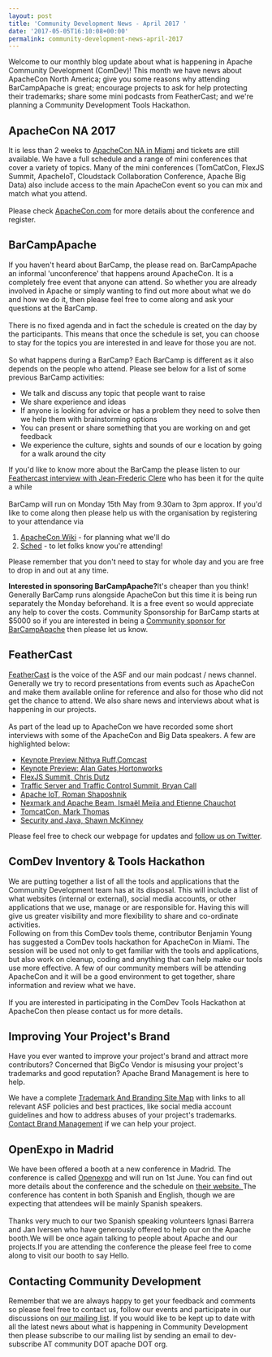 ```yaml
---
layout: post
title: 'Community Development News - April 2017 '
date: '2017-05-05T16:10:08+00:00'
permalink: community-development-news-april-2017
---
```

Welcome to our monthly blog update about what is happening in Apache Community Development (ComDev)! This month we have news about ApacheCon North America; give you some reasons why attending BarCampApache is great; encourage projects to ask for help protecting their trademarks; share some mini podcasts from FeatherCast; and we're planning a Community Development Tools Hackathon.<br />
 <h2>ApacheCon NA 2017</h2>It is less than 2 weeks to  <a href="https://apachecon.com">ApacheCon NA in Miami</a> and tickets are still available. We have a full schedule and a range of mini conferences that cover a variety of topics. Many of the mini conferences (TomCatCon, FlexJS Summit, ApacheIoT, Cloudstack Collaboration Conference, Apache Big Data) also include access to the main ApacheCon event so you can mix and match what you attend. <br/><br/>Please check  <a href="https://apachecon.com">ApacheCon.com</a> for more details about the conference and register. 
 <h2>BarCampApache</h2>If you haven't heard about BarCamp, the please read on. BarCampApache an informal 'unconference' that happens around ApacheCon. It is a completely free event that anyone can attend. So whether you are already involved in Apache or simply wanting to find out more about what we do and how we do it, then please feel free to come along and ask your questions at the BarCamp. <br/><br/>There is no fixed agenda and in fact the schedule is created on the day by the participants. This means that once the schedule is set, you can choose to stay for the topics you are interested in and leave for those you are not.<br/><br/>So what happens during a BarCamp? Each BarCamp is different as it also depends on the people who attend. Please see below for a list of some previous BarCamp activities:
<ul><li>We talk and discuss any topic that people want to raise</li><li>We share experience and ideas </li><li>If anyone is looking for advice or has a problem they need to solve then we help them with brainstorming options</li><li> You can present or share something that you are working on and get feedback</li><li> We experience the culture, sights and sounds of our e location by going for a walk around the city </li>
</ul>If you'd like to know more about the BarCamp the please listen to our <a href="https://s.apache.org/gXFu">Feathercast interview with Jean-Frederic Clere</a> who has been it for the quite a while<br/><br/>BarCamp will run on Monday 15th May from 9.30am to 3pm approx. If you'd like to come along then please help us with the organisation by registering to your attendance via
<ol><li> <a href="https://wiki.apache.org/apachecon/BarCampApacheMiami">ApacheCon Wiki</a> - for planning what we'll do </li><li><a href="https://apachecon2017.sched.com/event/9zyD/barcampapache">Sched</a> - to let folks know you're attending!</li></ol><p></p>Please remember that you don't need to stay for whole day and you are free to drop in and out at any time.<p></p><strong>Interested in sponsoring BarCampApache?</strong>It's cheaper than you think! Generally BarCamp runs alongside ApacheCon but this time it is being run separately the Monday beforehand. It is a free event so would appreciate any help to cover the costs. Community Sponsorship for BarCamp starts at $5000 so if you are interested in being a <a href="http://events.linuxfoundation.org/events/apachecon-north-america/sponsors/community-sponsor">Community sponsor for  BarCampApache</a> then please let us know.
<h2>FeatherCast</h2><a href="https://feathercast.apache.org/">FeatherCast</a> is the voice of the ASF and our main podcast / news channel. Generally we try to record presentations from events such as ApacheCon and make them available online for reference and also for those who did not get the chance to attend. We also share news and interviews about what is happening in our projects. <br/><br/>As part of the lead up to ApacheCon we have recorded some short interviews with some of the ApacheCon and Big Data speakers. A few are highlighted below:
<ul><li><a href="https://s.apache.org/gDeb">Keynote Preview Nithya Ruff,Comcast</a></li><li><a href="https://s.apache.org/vw84">Keynote Preview: Alan Gates,Hortonworks</a></li><li><a href="https://s.apache.org/dB67">FlexJS Summit, Chris Dutz</a></li><li><a href="https://s.apache.org/0n4S">Traffic Server and Traffic Control Summit, Bryan Call</a></li><li><a href="https://s.apache.org/atkI">Apache IoT, Roman Shaposhnik</a></li><li><a href="https://s.apache.org/stIy">Nexmark and Apache Beam, Ismaël Mejia and Etienne Chauchot</a></li><li><a href="https://s.apache.org/pRFr">TomcatCon, Mark Thomas</a></li><li><a href="https://s.apache.org/wDIa">Security and Java, Shawn McKinney</a></li>
</ul>Please feel free to check our webpage for updates and <a href="https://twitter.com/feathercast">follow us on Twitter</a>.
<h2>ComDev Inventory & Tools Hackathon</h2>We are putting together a list of all the tools and applications that the Community Development team has at its disposal. This will include a list of what websites (internal or external), social media accounts, or other applications that we use, manage or are responsible for. Having this will give us greater visibility and more flexibility to share and co-ordinate activities.
<br/>Following on from this ComDev tools theme, contributor Benjamin Young has suggested a ComDev tools hackathon for ApacheCon in Miami. The session will be used not only to get familiar with the tools and applications, but also work on cleanup, coding and anything that can help make our tools use more effective. A few of our community members will be attending ApacheCon and it will be a good environment to get together, share information and review what we have. <br/><br/>If you are interested in participating in the ComDev Tools Hackathon at ApacheCon then please contact us for more details.
<h2>Improving Your Project's Brand</h2>Have you ever wanted to improve your project's brand and attract more contributors?  Concerned that BigCo Vendor is misusing your project's trademarks and good reputation?  Apache Brand Management is here to help.

We have a complete <a href="https://www.apache.org/foundation/marks/resources">Trademark And Branding Site Map</a> with links to all relevant ASF policies and best practices, like social media account guidelines and how to address abuses of your project's trademarks.  <a href="https://www.apache.org/foundation/marks/contact">Contact Brand Management</a> if we can help your project.

<h2>OpenExpo in Madrid</h2>We have been offered a booth at a new conference in Madrid. The conference is called <a href="http://www.openexpo.es/en/">Openexpo</a> and will run on 1st June. You can find out more details about the conference and the schedule on  <a href="http://www.openexpo.es/en/"> their website. </a>The conference has content in both Spanish and English, though we are expecting that attendees will be mainly Spanish speakers.<br/><br/>Thanks very much to our two Spanish speaking volunteers Ignasi Barrera and Jan Iversen who have generously offered to help our on the Apache booth.We will be once again talking to people about Apache and our projects.If you are attending the conference the please feel free to come along to visit our booth to say Hello.
<h2>Contacting Community Development</h2>Remember that we are always happy to get your feedback and comments so please feel free to contact us, follow our events and participate in our discussions on <a href="https://s.apache.org/qdrd">our mailing list</a>. If you would like to be kept up to date with all the latest news about what is happening in Community Development then please subscribe to our mailing list by sending an email to dev-subscribe AT community DOT apache DOT org.
